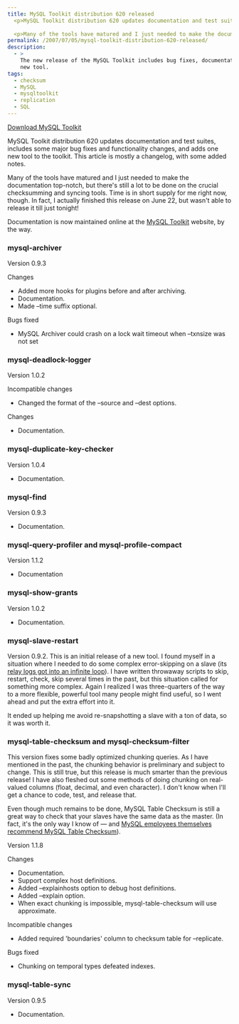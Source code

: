 ```yaml
---
title: MySQL Toolkit distribution 620 released
  <p>MySQL Toolkit distribution 620 updates documentation and test suites, includes some major bug fixes and functionality changes, and adds one new tool to the toolkit.  This article is mostly a changelog, with some added notes.</p>
  
  <p>Many of the tools have matured and I just needed to make the documentation top-notch, but there's still a lot to be done on the crucial checksumming and syncing tools.  Time is in short supply for me right now, though.  In fact, I actually finished this release on June 22, but wasn't able to release it till just tonight!</p>
permalink: /2007/07/05/mysql-toolkit-distribution-620-released/
description:
  - >
    The new release of the MySQL Toolkit includes bug fixes, documentation, and one
    new tool.
tags:
  - checksum
  - MySQL
  - mysqltoolkit
  - replication
  - SQL
---
```

<p class="download">
  <a href="http://code.google.com/p/maatkit/">Download MySQL Toolkit</a>
</p>

MySQL Toolkit distribution 620 updates documentation and test suites, includes some major bug fixes and functionality changes, and adds one new tool to the toolkit. This article is mostly a changelog, with some added notes.

Many of the tools have matured and I just needed to make the documentation top-notch, but there's still a lot to be done on the crucial checksumming and syncing tools. Time is in short supply for me right now, though. In fact, I actually finished this release on June 22, but wasn't able to release it till just tonight!

Documentation is now maintained online at the [MySQL Toolkit][1] website, by the way.

### mysql-archiver

Version 0.9.3

Changes

*   Added more hooks for plugins before and after archiving.
*   Documentation.
*   Made &#8211;time suffix optional.

Bugs fixed

*   MySQL Archiver could crash on a lock wait timeout when &#8211;txnsize was not set

### mysql-deadlock-logger

Version 1.0.2

Incompatible changes

*   Changed the format of the &#8211;source and &#8211;dest options.

Changes

*   Documentation.

### mysql-duplicate-key-checker

Version 1.0.4

*   Documentation.

### mysql-find

Version 0.9.3

*   Documentation.

### mysql-query-profiler and mysql-profile-compact

Version 1.1.2

*   Documentation

### mysql-show-grants

Version 1.0.2

*   Documentation.

### mysql-slave-restart

Version 0.9.2. This is an initial release of a new tool. I found myself in a situation where I needed to do some complex error-skipping on a slave (its [relay logs got into an infinite loop][2]). I have written throwaway scripts to skip, restart, check, skip several times in the past, but this situation called for something more complex. Again I realized I was three-quarters of the way to a more flexible, powerful tool many people might find useful, so I went ahead and put the extra effort into it.

It ended up helping me avoid re-snapshotting a slave with a ton of data, so it was worth it.

### mysql-table-checksum and mysql-checksum-filter

This version fixes some badly optimized chunking queries. As I have mentioned in the past, the chunking behavior is preliminary and subject to change. This is still true, but this release is much smarter than the previous release! I have also fleshed out some methods of doing chunking on real-valued columns (float, decimal, and even character). I don't know when I'll get a chance to code, test, and release that.

Even though much remains to be done, MySQL Table Checksum is still a great way to check that your slaves have the same data as the master. (In fact, it's the only way I know of &#8212; and [MySQL employees themselves recommend MySQL Table Checksum][3]).

Version 1.1.8

Changes

*   Documentation.
*   Support complex host definitions.
*   Added &#8211;explainhosts option to debug host definitions.
*   Added &#8211;explain option.
*   When exact chunking is impossible, mysql-table-checksum will use approximate.

Incompatible changes

*   Added required 'boundaries' column to checksum table for &#8211;replicate.

Bugs fixed

*   Chunking on temporal types defeated indexes.

### mysql-table-sync

Version 0.9.5

*   Documentation.

 [1]: http://code.google.com/p/maatkit/
 [2]: http://bugs.mysql.com/bug.php?id=28421
 [3]: http://mysqlmusings.blogspot.com/2007/06/replication-poll-and-our-plans-for.html
